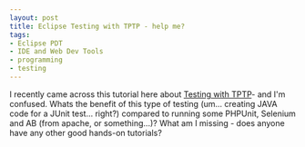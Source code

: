 ```yaml
---
layout: post
title: Eclipse Testing with TPTP - help me?
tags:
- Eclipse PDT
- IDE and Web Dev Tools
- programming
- testing
---
```

I recently came across this tutorial here about [Testing with TPTP](http://www.vogella.de/articles/EclipseTPTP/article.html)- and I'm confused.  Whats the benefit of this type of testing (um... creating JAVA code for a JUnit test... right?) compared to running some PHPUnit, Selenium and AB (from apache, or something...)?  What am I missing - does anyone have any other good hands-on tutorials?
